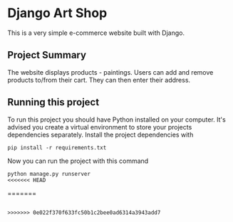 # Django Art Shop
This is a very simple e-commerce website built with Django.

## Project Summary
The website displays products - paintings. Users can add and remove products to/from their cart. They can then enter their address.

## Running this project
To run this project you should have Python installed on your computer. It's advised you create a virtual environment to store your projects dependencies separately. 
Install the project dependencies with

```
pip install -r requirements.txt
```

Now you can run the project with this command

```
python manage.py runserver
<<<<<<< HEAD
```
=======
```

>>>>>>> 0e022f370f633fc50b1c2bee0ad6314a3943add7
